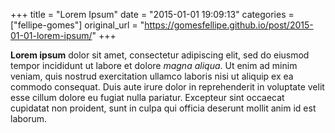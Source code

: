 +++
title = "Lorem Ipsum"
date = "2015-01-01 19:09:13"
categories = ["fellipe-gomes"]
original_url = "https://gomesfellipe.github.io/post/2015-01-01-lorem-ipsum/"
+++

<p>
<strong>Lorem ipsum</strong> dolor sit amet, consectetur adipiscing
elit, sed do eiusmod tempor incididunt ut labore et dolore <em>magna
aliqua</em>. Ut enim ad minim veniam, quis nostrud exercitation ullamco
laboris nisi ut aliquip ex ea commodo consequat. Duis aute irure dolor
in reprehenderit in voluptate velit esse cillum dolore eu fugiat nulla
pariatur. Excepteur sint occaecat cupidatat non proident, sunt in culpa
qui officia deserunt mollit anim id est laborum.
</p>

